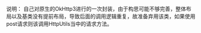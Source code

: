说明：
    自己对原生的OkHttp3进行的一次封装，由于构思可能不够完善，整体布局以及基类没有提前布局，导致后面的调用逻辑重复，故准备弃用该类，如果使用post请求则该调用HttpUtils当中的请求方法。